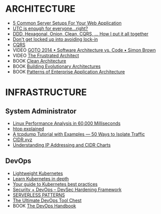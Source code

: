 # ARCHITECTURE

 - [5 Common Server Setups For Your Web Application](https://www.digitalocean.com/community/tutorials/5-common-server-setups-for-your-web-application)
 - [UTC is enough for everyone...right?](https://zachholman.com/talk/utc-is-enough-for-everyone-right)
 - [DDD, Hexagonal, Onion, Clean, CQRS, … How I put it all together](https://herbertograca.com/2017/11/16/explicit-architecture-01-ddd-hexagonal-onion-clean-cqrs-how-i-put-it-all-together/)
 - [Don't get locked up into avoiding lock-in](https://martinfowler.com/articles/oss-lockin.html)
 - [CQRS](https://martinfowler.com/bliki/CQRS.html)
 - VIDEO [GOTO 2014 • Software Architecture vs. Code • Simon Brown](https://www.youtube.com/watch?v=GAFZcYlO5S0)
 - VIDEO [The Frustrated Architect](https://www.infoq.com/presentations/The-Frustrated-Architect/)
 - BOOK [Clean Architecture](https://www.amazon.com/Clean-Architecture-Craftsmans-Software-Structure/dp/0134494164)
 - BOOK [Building Evolutionary Architectures](https://www.amazon.com/Building-Evolutionary-Architectures-Support-Constant/dp/1491986360)
 - BOOK [Patterns of Enterprise Application Architecture](https://www.amazon.com/Patterns-Enterprise-Application-Architecture-Martin/dp/0321127420)

# INFRASTRUCTURE

## System Administrator

 - [Linux Performance Analysis in 60,000 Milliseconds](https://netflixtechblog.com/linux-performance-analysis-in-60-000-milliseconds-accc10403c55)
 - [htop explained](https://peteris.rocks/blog/htop/)
 - [A tcpdump Tutorial with Examples — 50 Ways to Isolate Traffic](https://danielmiessler.com/study/tcpdump/)
 - [CIDR.xyz](https://cidr.xyz/)
 - [Understanding IP Addressing and CIDR Charts](https://www.ripe.net/about-us/press-centre/understanding-ip-addressing)

## DevOps

 - [Lightweight Kubernetes](https://k3s.io/)
 - [Learn Kubernetes in depth](https://learnk8s.io/)
 - [Your guide to Kubernetes best practices](https://cloud.google.com/blog/products/containers-kubernetes/your-guide-kubernetes-best-practices)
 - [Security + DevOps – DevSec Hardening Framework](https://dev-sec.io/)
 - [SERVERLESS PATTERNS](https://serverlesspatterns.io/)
 - [The Ultimate DevOps Tool Chest](https://xebialabs.com/the-ultimate-devops-tool-chest/)
 - BOOK [The DevOps Handbook](https://www.amazon.com/Devops-Handbook-World-Class-Reliability-Organizations/dp/1942788002)
